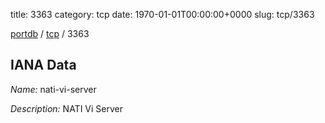 title: 3363
category: tcp
date: 1970-01-01T00:00:00+0000
slug: tcp/3363

[portdb](/) / [tcp](/category/tcp.html) / 3363


## IANA Data

_Name:_ nati-vi-server

_Description:_ NATI Vi Server

